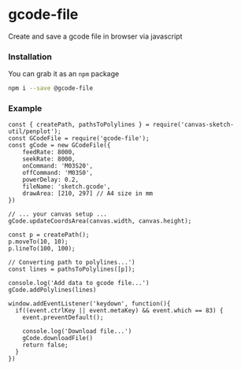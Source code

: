 # gcode-file

Create and save a gcode file in browser via javascript

### Installation

You can grab it as an `npm` package
```bash
npm i --save @gcode-file
```

### Example

```
const { createPath, pathsToPolylines } = require('canvas-sketch-util/penplot');
const GCodeFile = require('gcode-file');
const gCode = new GCodeFile({
	feedRate: 8000,
	seekRate: 8000,
	onCommand: 'M03S20',
	offCommand: 'M03S0',
	powerDelay: 0.2,
	fileName: 'sketch.gcode',
	drawArea: [210, 297] // A4 size in mm
})

// ... your canvas setup ...
gCode.updateCoordsArea(canvas.width, canvas.height);

const p = createPath();
p.moveTo(10, 10);
p.lineTo(100, 100);

// Converting path to polylines...')
const lines = pathsToPolylines([p]);

console.log('Add data to gcode file...')
gCode.addPolylines(lines)

window.addEventListener('keydown', function(){
  if((event.ctrlKey || event.metaKey) && event.which == 83) {
    event.preventDefault();
    
    console.log('Download file...')
    gCode.downloadFile()
    return false;
  }
})
